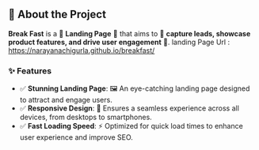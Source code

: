 ## 📝 About the Project

**Break Fast** is a 🌟 **Landing Page** 🌟 that aims to 🎯 **capture leads, showcase product features, and drive user engagement** 🎯. 
landing Page Url : https://narayanachigurla.github.io/breakfast/

### ✨ Features

- ✅ **Stunning Landing Page**: 🖼️ An eye-catching landing page designed to attract and engage users.
- ✅ **Responsive Design**: 📱 Ensures a seamless experience across all devices, from desktops to smartphones.
- ✅ **Fast Loading Speed**: ⚡ Optimized for quick load times to enhance user experience and improve SEO.



